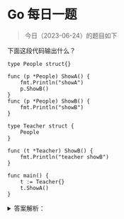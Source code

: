 # Go 每日一题

> 今日（2023-06-24）的题目如下

下面这段代码输出什么？

```golang
type People struct{}

func (p *People) ShowA() {
	fmt.Println("showA")
	p.ShowB()
}
func (p *People) ShowB() {
	fmt.Println("showB")
}

type Teacher struct {
	People
}

func (t *Teacher) ShowB() {
	fmt.Println("teacher showB")
}

func main() {
	t := Teacher{}
	t.ShowA()
}
```


<details>
<summary>答案解析：</summary>
<div>

参考答案及解析：

```
showA
showB
```

知识点：结构体嵌套。这道题可以结合第 12 天的第三题一起看，Teacher 没有自己 ShowA()，所以调用内部类型 People 的同名方法，需要注意的是第 5 行代码调用的是 People 自己的 ShowB 方法。

---

### 20 楼

之前的一题，调用showB的 [https://studygolang.com/interview/question/fpliubgeg00](https://studygolang.com/interview/question/fpliubgeg00)

### 25 楼

知识点：结构体嵌套。这道题可以结合第 12 天的[第三题](https://studygolang.com/interview/question/fpliubgeg00)一起看，Teacher 没有自己 ShowA()，所以调用内部类型 People 的同名方法，需要注意的是第 5 行代码调用的是 People 自己的 ShowB 方法。

</div>
</details>
